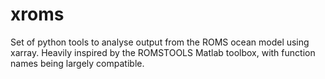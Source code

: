 # xroms
Set of python tools to analyse output from the ROMS ocean model using xarray.
Heavily inspired by the ROMSTOOLS Matlab toolbox, with function names being largely compatible.
